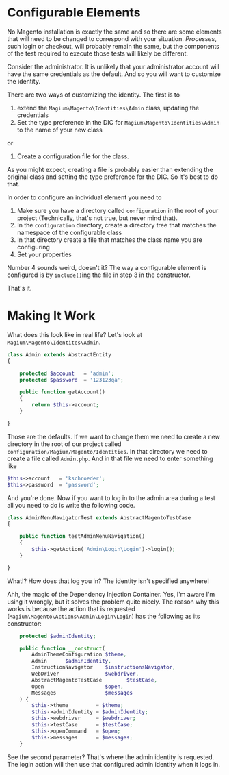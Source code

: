 Configurable Elements
=====================

No Magento installation is exactly the same and so there are some elements that will need to be changed to correspond with your situation.  *Processes*, such login or checkout, will probably remain the same, but the components of the test required to execute those tests will likely be different.

Consider the administrator.  It is unlikely that your administrator account will have the same credentials as the default.  And so you will want to customize the identity.

There are two ways of customizing the identity.  The first is to

1. extend the `Magium\Magento\Identities\Admin` class, updating the credentials
2. Set the type preference in the DIC for `Magium\Magento\Identities\Admin` to the name of your new class

or

1. Create a configuration file for the class.

As you might expect, creating a file is probably easier than extending the original class and setting the type preference for the DIC.  So it's best to do that.

In order to configure an individual element you need to

1. Make sure you have a directory called `configuration` in the root of your project (Technically, that's not true, but never mind that).
2. In the `configuration` directory, create a directory tree that matches the namespace of the configurable class
3. In that directory create a file that matches the class name you are configuring
4. Set your properties

Number 4 sounds weird, doesn't it?  The way a configurable element is configured is by `include()`ing the file in step 3 in the constructor.

That's it.

Making It Work
==============

What does this look like in real life?  Let's look at `Magium\Magento\Identites\Admin`.

```php
class Admin extends AbstractEntity
{

    protected $account   = 'admin';
    protected $password  = '123123qa';

    public function getAccount()
    {
        return $this->account;
    }

}
```

Those are the defaults.  If we want to change them we need to create a new directory in the root of our project called `configuration/Magium/Magento/Identities`.  In that directory we need to create a file called `Admin.php`.  And in that file we need to enter something like

```php
$this->account   = 'kschroeder';
$this->password  = 'password';
```

And you're done.  Now if you want to log in to the admin area during a test all you need to do is write the following code.

```php
class AdminMenuNavigatorTest extends AbstractMagentoTestCase
{

    public function testAdminMenuNavigation()
    {
        $this->getAction('Admin\Login\Login')->login();
    }

}
```

What!?  How does that log you in?  The identity isn't specified anywhere!

Ahh, the magic of the Dependency Injection Container.  Yes, I'm aware I'm using it wrongly, but it solves the problem quite nicely.  The reason why this works is because the action that is requested (`Magium\Magento\Actions\Admin\Login\Login`) has the following as its constructor:

```php
    protected $adminIdentity;

    public function __construct(
        AdminThemeConfiguration $theme,
        Admin      $adminIdentity,
        InstructionNavigator    $instructionsNavigator,
        WebDriver               $webdriver,
        AbstractMagentoTestCase        $testCase,
        Open                    $open,
        Messages                $messages
    ) {
        $this->theme         = $theme;
        $this->adminIdentity = $adminIdentity;
        $this->webdriver     = $webdriver;
        $this->testCase      = $testCase;
        $this->openCommand   = $open;
        $this->messages      = $messages;
    }
```

See the second parameter?  That's where the admin identity is requested.  The login action will then use that configured admin identity when it logs in.

